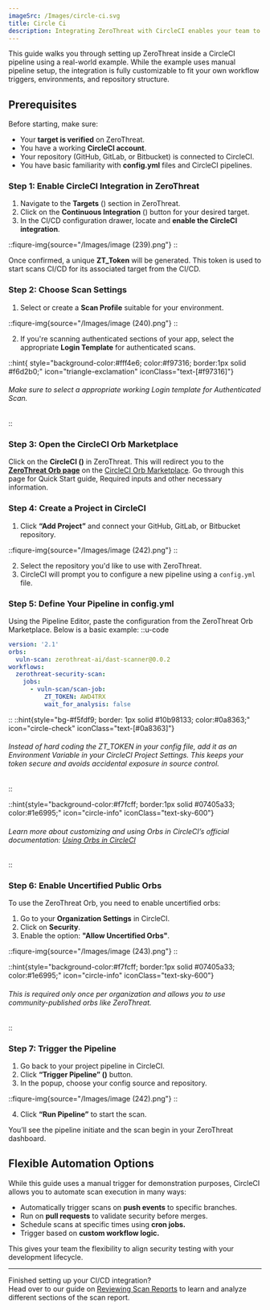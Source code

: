 ```yaml
---
imageSrc: /Images/circle-ci.svg
title: Circle Ci
description: Integrating ZeroThreat with CircleCI enables your team to run security scans as part of your CI/CD workflows. This helps identify vulnerabilities earlier in the development process, reducing risk and saving time in remediation. 
---
```



This guide walks you through setting up ZeroThreat inside a CircleCI pipeline using a real-world example. While the example uses manual pipeline setup, the integration is fully customizable to fit your own workflow triggers, environments, and repository structure.


## Prerequisites

Before starting, make sure:

* Your **target is verified** on ZeroThreat.
* You have a working **CircleCI account**.
* Your repository (GitHub, GitLab, or Bitbucket) is connected to CircleCI.
* You have basic familiarity with **config.yml** files and CircleCI pipelines.

### Step 1: Enable CircleCI Integration in ZeroThreat

1. Navigate to the **Targets** (<img src="/Images/image (44).png" alt="" data-size="line">) section in ZeroThreat.
2. Click on the **Continuous Integration** (<img src="/Images/image (218).png" alt="" data-size="line">) button for your desired target.
3. In the CI/CD configuration drawer, locate and **enable the CircleCI integration**.

::fiqure-img{source="/Images/image (239).png"}
::
<!-- <figure><img src="../../.gitbook/assets/image (215).png" alt="" width="563"><figcaption></figcaption></figure> -->

Once confirmed, a unique **ZT\_Token** will be generated. This token is used to start scans CI/CD for its associated target from the CI/CD.

### Step 2: Choose Scan Settings

1. Select or create a **Scan Profile** suitable for your environment.

::fiqure-img{source="/Images/image (240).png"}
::
<!-- <figure><img src="../../.gitbook/assets/image (216).png" alt="" width="563"><figcaption></figcaption></figure> -->

2. If you're scanning authenticated sections of your app, select the appropriate **Login Template** for authenticated scans.

::hint{ style="background-color:#fff4e6; color:#f97316; border:1px solid #f6d2b0;" icon="triangle-exclamation" iconClass="text-[#f97316]"}
###### Make sure to select a appropriate working Login template for Authenticated Scan.
::

### Step 3: Open the CircleCI Orb Marketplace

Click on the **CircleCI (**<img src="/Images/image (241).png" alt="" data-size="line">**)** in ZeroThreat. This will redirect you to the [**ZeroThreat Orb page**](https://circleci.com/developer/orbs/orb/zerothreat-ai/dast-scanner) on the [CircleCI Orb Marketplace](https://circleci.com/developer/orbs). Go through this page for Quick Start guide, Required inputs and other necessary information.

### Step 4: Create a Project in CircleCI

1. Click **“Add Project”** and connect your GitHub, GitLab, or Bitbucket repository.

::fiqure-img{source="/Images/image (242).png"}
::
<!-- <figure><img src="../../.gitbook/assets/image (218).png" alt="" width="563"><figcaption></figcaption></figure> -->

2. Select the repository you'd like to use with ZeroThreat.
3. CircleCI will prompt you to configure a new pipeline using a `config.yml` file.

### Step 5: Define Your Pipeline in config.yml

Using the Pipeline Editor, paste the configuration from the ZeroThreat Orb Marketplace. Below is a basic example:
::u-code
```yaml
version: '2.1'
orbs:
  vuln-scan: zerothreat-ai/dast-scanner@0.0.2
workflows:
  zerothreat-security-scan:
    jobs:
      - vuln-scan/scan-job:
          ZT_TOKEN: AWD4TRX
          wait_for_analysis: false
```
::
::hint{style="bg-#f5fdf9; border: 1px solid #10b98133; color:#0a8363;" icon="circle-check" iconClass="text-[#0a8363]"}
###### Instead of hard coding the ZT\_TOKEN in your config file, add it as an Environment Variable in your CircleCI Project Settings. This keeps your token secure and avoids accidental exposure in source control.
::

::hint{style="background-color:#f7fcff; border:1px solid #07405a33; color:#1e6995;" icon="circle-info" iconClass="text-sky-600"}

###### Learn more about customizing and using Orbs in CircleCI’s official documentation: [Using Orbs in CircleCI](https://circleci.com/docs/2.0/using-orbs/)
::

### Step 6: Enable Uncertified Public Orbs

To use the ZeroThreat Orb, you need to enable uncertified orbs:

1. Go to your **Organization Settings** in CircleCI.
2. Click on **Security**.
3. Enable the option: **"Allow Uncertified Orbs"**.

::fiqure-img{source="/Images/image (243).png"}
::
<!-- <figure><img src="../../.gitbook/assets/image (219).png" alt="" width="563"><figcaption></figcaption></figure> -->

::hint{style="background-color:#f7fcff; border:1px solid #07405a33; color:#1e6995;" icon="circle-info" iconClass="text-sky-600"}

###### This is required only once per organization and allows you to use community-published orbs like ZeroThreat.
::

### Step 7: Trigger the Pipeline

1. Go back to your project pipeline in CircleCI.
2. Click **“Trigger Pipeline” (**<img src="/Images/image (244).png" alt="" data-size="line">**)** button.
3. In the popup, choose your config source and repository.

::fiqure-img{source="/Images/image (242).png"}
::
<!-- <figure><img src="../../.gitbook/assets/image (223).png" alt="" width="494"><figcaption></figcaption></figure> -->

4. Click **“Run Pipeline”** to start the scan.

You’ll see the pipeline initiate and the scan begin in your ZeroThreat dashboard.

## Flexible Automation Options

While this guide uses a manual trigger for demonstration purposes, CircleCI allows you to automate scan execution in many ways:

* Automatically trigger scans on **push events** to specific branches.
* Run on **pull requests** to validate security before merges.
* Schedule scans at specific times using **cron jobs.**
* Trigger based on **custom workflow logic.**

This gives your team the flexibility to align security testing with your development lifecycle.

***

Finished setting up your CI/CD integration?\
Head over to our guide on [Reviewing Scan Reports](../../manage-scans/scan-report/) to learn and analyze different sections of the scan report.
